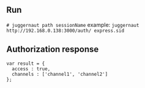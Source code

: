 
## Run

  `# juggernaut path sessionName`
example:
  `juggernaut  http://192.168.0.138:3000/auth/ express.sid`


## Authorization response

    var result = {
      access : true,
      channels : ['channel1', 'channel2']
    };
